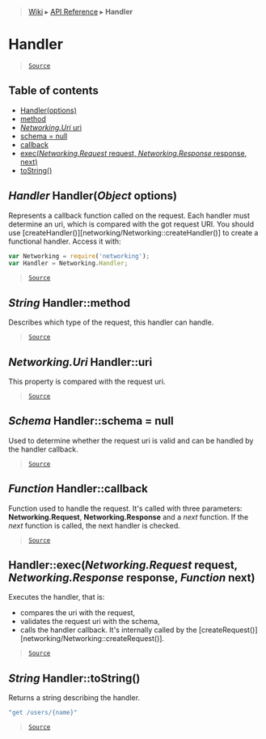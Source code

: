 > [Wiki](Home) ▸ [API Reference](API-Reference) ▸ **Handler**

Handler
=======

> [`Source`](/Neft-io/neft/tree/master/src/networking/handler.litcoffee#handler)

## Table of contents
  * [Handler(options)](#handler-handlerobject-options)
  * [method](#string-handlermethod)
  * [*Networking.Uri* uri](#networkinguri-handleruri)
  * [schema = null](#schema-handlerschema--null)
  * [callback](#function-handlercallback)
  * [exec(*Networking.Request* request, *Networking.Response* response, next)](#handlerexecnetworkingrequest-request-networkingresponse-response-function-next)
  * [toString()](#string-handlertostring)

*Handler* Handler(*Object* options)
-----------------------------------

Represents a callback function called on the request.
Each handler must determine an uri, which is compared with the got request URI.
You should use [createHandler()][networking/Networking::createHandler()] to create
a functional handler.
Access it with:
```javascript
var Networking = require('networking');
var Handler = Networking.Handler;
```

> [`Source`](/Neft-io/neft/tree/master/src/networking/handler.litcoffee#handler-handlerobject-options)

*String* Handler::method
------------------------

Describes which type of the request, this handler can handle.

> [`Source`](/Neft-io/neft/tree/master/src/networking/handler.litcoffee#string-handlermethod)

*Networking.Uri* Handler::uri
-----------------------------

This property is compared with the request uri.

> [`Source`](/Neft-io/neft/tree/master/src/networking/handler.litcoffee#networkinguri-handleruri)

*Schema* Handler::schema = null
-------------------------------

Used to determine whether the request uri is valid and can be handled by the handler callback.

> [`Source`](/Neft-io/neft/tree/master/src/networking/handler.litcoffee#schema-handlerschema--null)

*Function* Handler::callback
----------------------------

Function used to handle the request.
It's called with three parameters: **Networking.Request**, **Networking.Response** and
a *next* function.
If the *next* function is called, the next handler is checked.

> [`Source`](/Neft-io/neft/tree/master/src/networking/handler.litcoffee#function-handlercallback)

Handler::exec(*Networking.Request* request, *Networking.Response* response, *Function* next)
--------------------------------------------------------------------------------------------

Executes the handler, that is:
 - compares the uri with the request,
 - validates the request uri with the schema,
 - calls the handler callback.
It's internally called by the [createRequest()][networking/Networking::createRequest()].

> [`Source`](/Neft-io/neft/tree/master/src/networking/handler.litcoffee#handlerexecnetworkingrequest-request-networkingresponse-response-function-next)

*String* Handler::toString()
----------------------------

Returns a string describing the handler.
```javascript
"get /users/{name}"
```

> [`Source`](/Neft-io/neft/tree/master/src/networking/handler.litcoffee#string-handlertostring)


